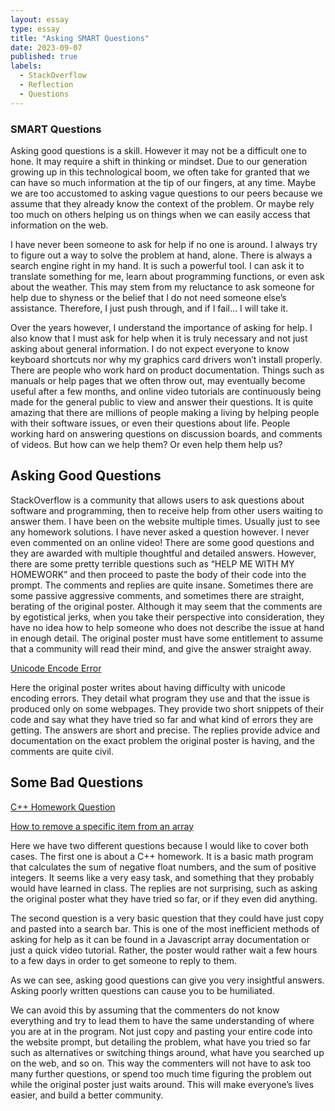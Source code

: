 ```yaml
---
layout: essay
type: essay
title: "Asking SMART Questions"
date: 2023-09-07
published: true
labels:
  - StackOverflow
  - Reflection
  - Questions
---
```


### SMART Questions

Asking good questions is a skill. However it may not be a difficult one to hone. It may require a shift in thinking or mindset. Due to our generation growing up in this technological boom, we often take for granted that we can have so much information at the tip of our fingers, at any time. Maybe we are too accustomed to asking vague questions to our peers because we assume that they already know the context of the problem. Or maybe rely too much on others helping us on things when we can easily access that information on the web.

I have never been someone to ask for help if no one is around. I always try to figure out a way to solve the problem at hand, alone. There is always a search engine right in my hand. It is such a powerful tool. I can ask it to translate something for me, learn about programming functions, or even ask about the weather. This may stem from my reluctance to ask someone for help due to shyness or the belief that I do not need someone else’s assistance. Therefore, I just push through, and if I fail… I will take it.

Over the years however, I understand the importance of asking for help. I also know that I must ask for help when it is truly necessary and not just asking about general information. I do not expect everyone to know keyboard shortcuts nor why my graphics card drivers won’t install properly. There are people who work hard on product documentation. Things such as manuals or help pages that we often throw out, may eventually become useful after a few months, and online video tutorials are continuously being made for the general public to view and answer their questions. It is quite amazing that there are millions of people making a living by helping people with their software issues, or even their questions about life. People working hard on answering questions on discussion boards, and comments of videos. But how can we help them? Or even help them help us?

## Asking Good Questions
StackOverflow is a community that allows users to ask questions about software and programming, then to receive help from other users waiting to answer them. I have been on the website multiple times. Usually just to see any homework solutions. I have never asked a question however. I never even commented on an online video! There are some good questions and they are awarded with multiple thoughtful and detailed answers. However, there are some pretty terrible questions such as “HELP ME WITH MY HOMEWORK” and then proceed to paste the body of their code into the prompt. The comments and replies are quite insane. Sometimes there are some passive aggressive comments, and sometimes there are straight, berating of the original poster. Although it may seem that the comments are by egotistical jerks, when you take their perspective into consideration, they have no idea how to help someone who does not describe the issue at hand in enough detail. The original poster must have some entitlement to assume that a community will read their mind, and give the answer straight away.

<a href = "https://stackoverflow.com/questions/9942594/unicodeencodeerror-ascii-codec-cant-encode-character-u-xa0-in-position-20">Unicode Encode Error<a>

Here the original poster writes about having difficulty with unicode encoding errors. They detail what program they use and that the issue is produced only on some webpages. They provide two short snippets of their code and say what they have tried so far and what kind of errors they are getting. The answers are short and precise. The replies provide advice and documentation on the exact problem the original poster is having, and the comments are quite civil.

## Some Bad Questions

<a href = "https://stackoverflow.com/questions/5886112/c-i-have-two-questions">C++ Homework Question<a>

<a href = "https://stackoverflow.com/questions/5767325/how-can-i-remove-a-specific-item-from-an-array-in-javascript">How to remove a specific item from an array<a>

Here we have two different questions because I would like to cover both cases. The first one is about a C++ homework. It is a basic math program that calculates the sum of negative float numbers, and the sum of positive integers. It seems like a very easy task, and something that they probably would have learned in class. The replies are not surprising, such as asking the original poster what they have tried so far, or if they even did anything.

The second question is a very basic question that they could have just copy and pasted into a search bar. This is one of the most inefficient methods of asking for help as it can be found in a Javascript array documentation or just a quick video tutorial. Rather, the poster would rather wait a few hours to a few days in order to get someone to reply to them.

As we can see, asking good questions can give you very insightful answers. Asking poorly written questions can cause you to be humiliated.

We can avoid this by assuming that the commenters do not know everything and try to lead them to have the same understanding of where you are at in the program. Not just copy and pasting your entire code into the website prompt, but detailing the problem, what have you tried so far such as alternatives or switching things around, what have you searched up on the web, and so on. This way the commenters will not have to ask too many further questions, or spend too much time figuring the problem out while the original poster just waits around. This will make everyone’s lives easier, and build a better community.
